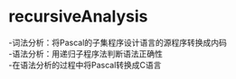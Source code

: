 # recursiveAnalysis
-词法分析：将Pascal的子集程序设计语言的源程序转换成内码  
-语法分析：用递归子程序法判断语法正确性  
-在语法分析的过程中将Pascal转换成C语言  
